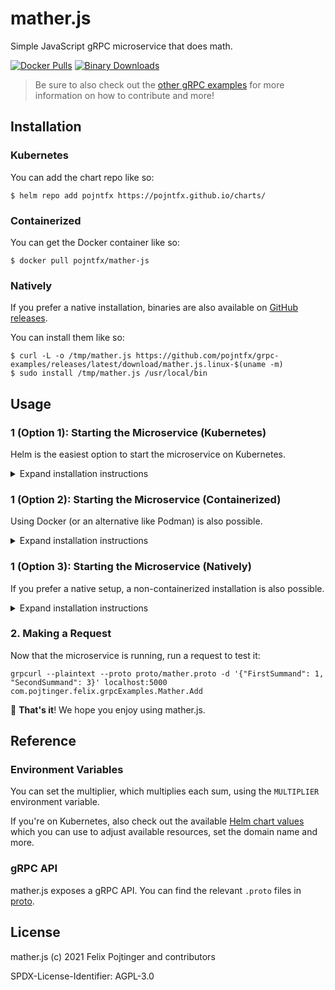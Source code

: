 # mather.js

Simple JavaScript gRPC microservice that does math.

[![Docker Pulls](https://img.shields.io/docker/pulls/pojntfx/mather-js?label=docker%20pulls)](https://hub.docker.com/r/pojntfx/mather-js)
[![Binary Downloads](https://img.shields.io/github/downloads/pojntfx/grpc-examples/latest/mather.js.linux-x86_64?label=binary%20downloads)](https://github.com/pojntfx/grpc-examples/releases)

> Be sure to also check out the [other gRPC examples](../README.md) for more information on how to contribute and more!

## Installation

### Kubernetes

You can add the chart repo like so:

```shell
$ helm repo add pojntfx https://pojntfx.github.io/charts/
```

### Containerized

You can get the Docker container like so:

```shell
$ docker pull pojntfx/mather-js
```

### Natively

If you prefer a native installation, binaries are also available on [GitHub releases](https://github.com/pojntfx/grpc-examples/releases).

You can install them like so:

```shell
$ curl -L -o /tmp/mather.js https://github.com/pojntfx/grpc-examples/releases/latest/download/mather.js.linux-$(uname -m)
$ sudo install /tmp/mather.js /usr/local/bin
```

## Usage

### 1 (Option 1): Starting the Microservice (Kubernetes)

Helm is the easiest option to start the microservice on Kubernetes.

<details>
  <summary>Expand installation instructions</summary>

Run the following; see the [Reference](#reference) for more configuration parameters:

```shell
$ helm install mather-js pojntfx/mather-js --set app.multiplier=1
```

The logs are available like so:

```shell
$ kubectl logs mather-js
```

  </details>

### 1 (Option 2): Starting the Microservice (Containerized)

Using Docker (or an alternative like Podman) is also possible.

<details>
  <summary>Expand installation instructions</summary>

Run the following; see the [Reference](#reference) for more configuration parameters:

```shell
$ docker run \
    --name mather-js \
    -d \
    --restart always \
    -p 5000:5000 \
    -e MULTIPLIER=1 \
    pojntfx/mather-js
```

The logs are available like so:

```shell
$ docker logs mather-js
```

  </details>

### 1 (Option 3): Starting the Microservice (Natively)

If you prefer a native setup, a non-containerized installation is also possible.

<details>
  <summary>Expand installation instructions</summary>

First, create a systemd service for it; see the [Reference](#reference) for more configuration parameters::

```shell
$ mkdir -p ~/.config/systemd/user/
$ cat <<EOT >~/.config/systemd/user/mather-js.service
[Unit]
Description=mather.js

[Service]
Environment="MULTIPLIER=1"
ExecStart=/usr/local/bin/mather-js

[Install]
WantedBy=multi-user.target
EOT
```

Finally, reload systemd and enable the service:

```shell
$ systemctl --user daemon-reload
$ systemctl --user enable --now mather-js
```

You can get the logs like so:

```shell
$ journalctl --user -u mather-js
```

  </details>

### 2. Making a Request

Now that the microservice is running, run a request to test it:

```shell
grpcurl --plaintext --proto proto/mather.proto -d '{"FirstSummand": 1, "SecondSummand": 3}' localhost:5000 com.pojtinger.felix.grpcExamples.Mather.Add
```

🚀 **That's it**! We hope you enjoy using mather.js.

## Reference

### Environment Variables

You can set the multiplier, which multiplies each sum, using the `MULTIPLIER` environment variable.

If you're on Kubernetes, also check out the available [Helm chart values](./charts/mather-js/values.yaml) which you can use to adjust available resources, set the domain name and more.

### gRPC API

mather.js exposes a gRPC API. You can find the relevant `.proto` files in [proto](./proto).

## License

mather.js (c) 2021 Felix Pojtinger and contributors

SPDX-License-Identifier: AGPL-3.0
